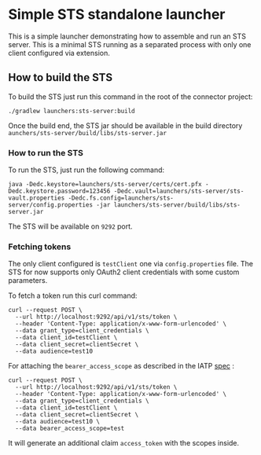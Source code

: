 # Simple STS standalone launcher

This is a simple launcher demonstrating how to assemble and run an STS server. This is a minimal STS
running as a separated process with only one client configured via extension.

## How to build the STS

To build the STS just run this command in the root of the connector project:

```shell
./gradlew launchers:sts-server:build
```

Once the build end, the STS jar should be available in the build directory `aunchers/sts-server/build/libs/sts-server.jar`

### How to run the STS

To run the STS, just run the following command:

```shell
java -Dedc.keystore=launchers/sts-server/certs/cert.pfx -Dedc.keystore.password=123456 -Dedc.vault=launchers/sts-server/sts-vault.properties -Dedc.fs.config=launchers/sts-server/config.properties -jar launchers/sts-server/build/libs/sts-server.jar
 ```

The STS will be available on `9292` port.

### Fetching tokens

The only client configured is `testClient` one via `config.properties` file. The STS for now supports only 
OAuth2 client credentials with some custom parameters.

To fetch a token run this curl command:

```shell
curl --request POST \
  --url http://localhost:9292/api/v1/sts/token \
  --header 'Content-Type: application/x-www-form-urlencoded' \
  --data grant_type=client_credentials \
  --data client_id=testClient \
  --data client_secret=clientSecret \
  --data audience=test10 
```

For attaching the `bearer_access_scope` as described in the IATP [spec](https://github.com/eclipse-tractusx/identity-trust/blob/main/specifications/M1/identity.protocol.base.md#6-using-the-oauth-2-client-credential-grant-to-obtain-access-tokens-from-an-sts) :

```shell
curl --request POST \
  --url http://localhost:9292/api/v1/sts/token \
  --header 'Content-Type: application/x-www-form-urlencoded' \
  --data grant_type=client_credentials \
  --data client_id=testClient \
  --data client_secret=clientSecret \
  --data audience=test10 \
  --data bearer_access_scope=test
```

It will generate an additional claim `access_token` with the scopes inside.